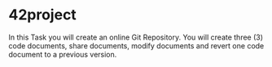 # 42project
In this Task you will create an online Git Repository. You will create three (3) code documents, share documents, modify documents and revert one code document to a previous version.
